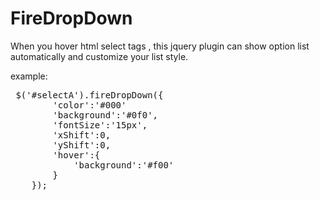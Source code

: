 FireDropDown
============

When you hover html select tags , this jquery plugin can show option list automatically and customize your list style.


example:

<pre>
 $('#selectA').fireDropDown({
        'color':'#000'
        'background':'#0f0',
        'fontSize':'15px',
        'xShift':0,
        'yShift':0,
        'hover':{
            'background':'#f00'
        }
    });
</pre>
